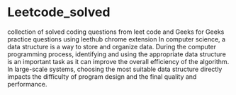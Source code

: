 # Leetcode_solved
collection of solved coding questions from leet code and Geeks for Geeks practice questions using leethub chrome extension
In computer science, a data structure is a way to store and organize data.
During the computer programming process, identifying and using the appropriate data structure is an important task as it can improve the overall efficiency of the algorithm. In large-scale systems, choosing the most suitable data structure directly impacts the difficulty of program design and the final quality and performance.

